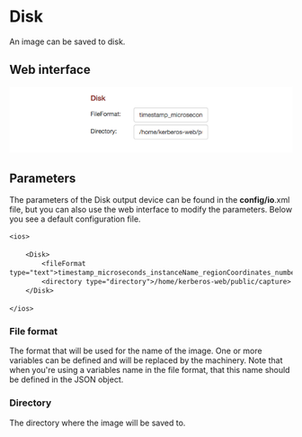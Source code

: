 # Disk

An image can be saved to disk.

## Web interface 

![Disk io](1_disk-io.png)

## Parameters

The parameters of the Disk output device can be found in the **config/io**.xml file, but you can also use the web interface to modify the parameters. Below you see a default configuration file.

	<ios>

	    <Disk>
	    	<fileFormat type="text">timestamp_microseconds_instanceName_regionCoordinates_numberOfChanges_token.jpg</fileFormat>
	    	<directory type="directory">/home/kerberos-web/public/capture>
	    </Disk>
		    
	</ios>

### File format

The format that will be used for the name of the image. One or more variables can be defined and will be replaced by the machinery. Note that when you're using a variables name in the file format, that this name should be defined in the JSON object.

### Directory

The directory where the image will be saved to.